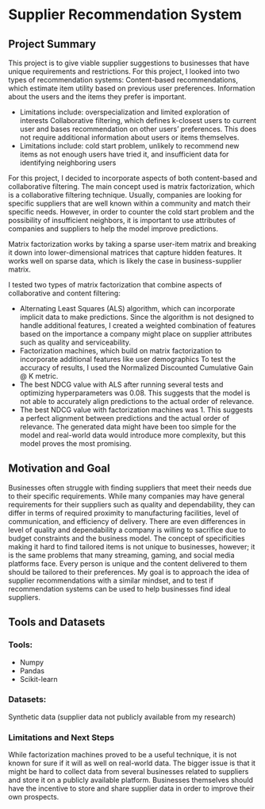 # Supplier Recommendation System
## Project Summary
This project is to give viable supplier suggestions to businesses that have unique requirements and restrictions.
For this project, I looked into two types of recommendation systems:
Content-based recommendations, which estimate item utility based on previous user preferences. Information about the users and the items they prefer is important.
- Limitations include: overspecialization and limited exploration of interests
Collaborative filtering, which defines k-closest users to current user and bases recommendation on other users’ preferences. This does not require additional information about users or items themselves.
- Limitations include: cold start problem, unlikely to recommend new items as not enough users have tried it, and insufficient data for identifying neighboring users

For this project, I decided to incorporate aspects of both content-based and collaborative filtering. The main concept used is matrix factorization, which is a collaborative filtering technique. Usually, companies are looking for specific suppliers that are well known within a community and match their specific needs. However, in order to counter the cold start problem and the possibility of insufficient neighbors, it is important to use attributes of companies and suppliers to help the model improve predictions.

Matrix factorization works by taking a sparse user-item matrix and breaking it down into lower-dimensional matrices that capture hidden features. It works well on sparse data, which is likely the case in business-supplier matrix.

I tested two types of matrix factorization that combine aspects of collaborative and content filtering:
- Alternating Least Squares (ALS) algorithm, which can incorporate implicit data to make predictions. Since the algorithm is not designed to handle additional features, I created a weighted combination of features based on the importance a company might place on supplier attributes such as quality and serviceability.
- Factorization machines, which build on matrix factorization to incorporate additional features like user demographics
To test the accuracy of results, I used the Normalized Discounted Cumulative Gain @ K metric.
- The best NDCG value with ALS after running several tests and optimizing hyperparameters was 0.08. This suggests that the model is not able to accurately align predictions to the actual order of relevance.
- The best NDCG value with factorization machines was 1. This suggests a perfect alignment between predictions and the actual order of relevance. The generated data might have been too simple for the model and real-world data would introduce more complexity, but this model proves the most promising.

## Motivation and Goal
Businesses often struggle with finding suppliers that meet their needs due to their specific requirements. While many companies may have general requirements for their suppliers such as quality and dependability, they can differ in terms of required proximity to manufacturing facilities, level of communication, and efficiency of delivery. There are even differences in level of quality and dependability a company is willing to sacrifice due to budget constraints and the business model. The concept of specificities making it hard to find tailored items is not unique to businesses, however; it is the same problems that many streaming, gaming, and social media platforms face. Every person is unique and the content delivered to them should be tailored to their preferences.
My goal is to approach the idea of supplier recommendations with a similar mindset, and to test if recommendation systems can be used to help businesses find ideal suppliers.

## Tools and Datasets
### Tools:
- Numpy
- Pandas
- Scikit-learn
### Datasets:
Synthetic data (supplier data not publicly available from my research)

### Limitations and Next Steps
While factorization machines proved to be a useful technique, it is not known for sure if it will as well on real-world data. The bigger issue is that it might be hard to collect data from several businesses related to suppliers and store it on a publicly available platform. Businesses themselves should have the incentive to store and share supplier data in order to improve their own prospects.
